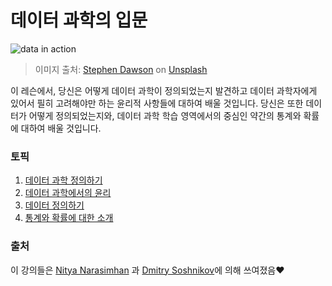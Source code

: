 # 데이터 과학의 입문

![data in action](images/data.jpg)
> 이미지 출처: <a href="https://unsplash.com/@dawson2406?utm_source=unsplash&utm_medium=referral&utm_content=creditCopyText">Stephen Dawson</a> on <a href="https://unsplash.com/s/photos/data?utm_source=unsplash&utm_medium=referral&utm_content=creditCopyText">Unsplash</a>
  
이 레슨에서, 당신은 어떻게 데이터 과학이 정의되었는지 발견하고 데이터 과학자에게 있어서 필히 고려해야만 하는 윤리적 사항들에 대하여 배울 것입니다. 당신은 또한 데이터가 어떻게 정의되었는지와, 데이터 과학 학습 영역에서의 중심인 약간의 통계와 확률에 대하여 배울 것입니다.


### 토픽

1. [데이터 과학 정의하기](01-defining-data-science/README.md)
2. [데이터 과학에서의 윤리](02-ethics/README.md)
3. [데이터 정의하기](03-defining-data/README.md)
4. [통계와 확률에 대한 소개](04-stats-and-probability/README.md)

### 출처

이 강의들은 [Nitya Narasimhan](https://twitter.com/nitya) 과 [Dmitry Soshnikov](https://twitter.com/shwars)에 의해 쓰여졌음❤️
